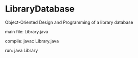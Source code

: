 # LibraryDatabase
Object-Oriented Design and Programming of a library database

main file: Library.java

compile: javac Library.java

run: java Library
